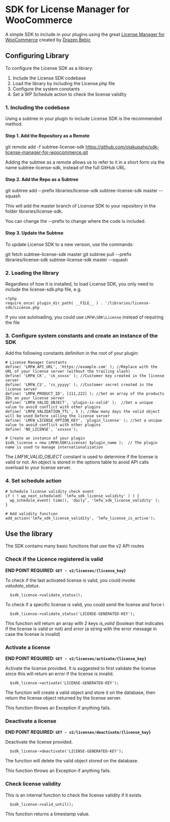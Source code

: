 # SDK for License Manager for WooCommerce
A simple SDK to include in your plugins using the great [License Manager for WooCommerce](https://github.com/drazenbebic/license-manager-for-woocommerce) created by [Drazen Bebic](https://github.com/drazenbebic)

## Configuring Library

To configure the License SDK as a library:

 1. Include the License SDK codebase
 2. Load the library by including the License.php file
 3. Configure the system constants
 4. Set a WP Schedule action to check the license validity

### 1. Including the codebase

Using a subtree in your plugin to include License SDK is the recommended method.

#### Step 1. Add the Repository as a Remote

git remote add -f subtree-license-sdk https://github.com/otakupahp/sdk-license-manager-for-woocommerce.git

Adding the subtree as a remote allows us to refer to it in a short form via the name subtree-license-sdk, instead of the full GitHub URL.

#### Step 2. Add the Repo as a Subtree

git subtree add --prefix libraries/license-sdk subtree-license-sdk master --squash

This will add the master branch of License SDK to your repository in the folder libraries/license-sdk.

You can change the --prefix to change where the code is included.

#### Step 3. Update the Subtree

To update License SDK to a new version, use the commands:

git fetch subtree-license-sdk master
git subtree pull --prefix libraries/license-sdk subtree-license-sdk master --squash

### 2. Loading the library

Regardless of how it is installed, to load License SDK, you only need to include the license-sdk.php file, e.g.

```
<?php
require_once( plugin_dir_path( __FILE__ ) . '/libraries/license-sdk/License.php
```

If you use autoloading, you could use `LMFW\SDK\License` instead of requiring the file

### 3. Configure system constants and create an instance of the SDK

Add the following constants definition in the root of your plugin:

```
# License Manager Constants
define( 'LMFW_API_URL', 'https://example.com' ); //Replace with the URL of your license server (without the trailing slash)
define( 'LMFW_CK', 'ck_xxxxx' ); //Customer key created in the license server
define( 'LMFW_CS', 'cs_yyyyy' ); //Customer secret created in the license server
define( 'LMFW_PRODUCT_ID', [111,222] ); //Set an array of the products IDs on your license server
define( 'LMFW_VALID_OBJECT', 'plugin-is-valid' );  //Set a unique value to avoid conflict with other plugins
define( 'LMFW_VALIDATION_TTL', 5 ); //How many days the valid object will be used before calling the license server
define( 'LMFW_LICENSE_OPTION_KEY', 'plugin_license' ); //Set a unique value to avoid conflict with other plugins
define( 'NO_LICENSE', 'xxxxxx');

# Create an instance of your plugin
$sdk_license = new LMFW\SDK\License( $plugin_name );  // The plugin name is used to manage internationalization
```

The *LMFW_VALID_OBJECT* constant is used to determine if the license is valid or not. An object is stored in the options table to avoid API calls overload to your license server. 

### 4. Set schedule action

```
# Schedule license validity check event
if ( ! wp_next_scheduled( 'lmfw_sdk_license_validity' ) ) {
  wp_schedule_event( time(), 'daily', 'lmfw_sdk_license_validity' );
}

# Add validity function
add_action('lmfw_sdk_license_validity', 'lmfw_license_is_active');
```

## Use the library

The SDK contains many basic functions that use the v2 API routes

### Check if the Licence registered is valid

**END POINT REQUIRED: `GET - v2/licenses/{license_key}`**

To check if the last activated license is valid, you could invoke *valudate_status*.

```
  $sdk_license->validate_status();
```

To check if a specific license is valid, you could send the license and force i

```
  $sdk_license->validate_status('LICENSE-GENERATED-KEY');
```

This function will return an array with 2 keys *is_valid* (boolean that indicates if the license is valid or not) and *error* (a string with the error message in case the license is invalid)


### Activate a license

**END POINT REQUIRED: `GET - v2/licenses/activate/{license_key}`**

Activate the license provided. It is suggested to first validate the license since this will return an error if the license is invalid.

```
  $sdk_license->activate('LICENSE-GENERATED-KEY');
```

The function will create a valid object and store it on the database, then return the license object returned by the license server.

This function throws an Exception if anything fails.

### Deactivate a license

**END POINT REQUIRED: `GET - v2/licenses/deactivate/{license_key}`**

Deactivate the license provided.

```
  $sdk_license->deactivate('LICENSE-GENERATED-KEY');
```

The function will delete the valid object stored on the database.

This function throws an Exception if anything fails.

### Check license validity

This is an internal function to check the license validity if it exists.

```
  $sdk_license->valid_until();
```

This function returns a timestamp value.
